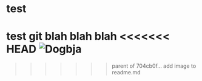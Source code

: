 # test
test git
blah blah blah
<<<<<<< HEAD
![Dogbja](https://github.com/motconvoi/test/blob/master/gith.jpg)
=======
>>>>>>> parent of 704cb0f... add image to readme.md
